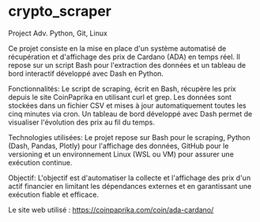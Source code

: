 # crypto_scraper

Project Adv. Python, Git, Linux 

Ce projet consiste en la mise en place d'un système automatisé de récupération et d'affichage des prix de Cardano (ADA) en temps réel. Il repose sur un script Bash pour l'extraction des données et un tableau de bord interactif développé avec Dash en Python.

Fonctionnalités:
Le script de scraping, écrit en Bash, récupère les prix depuis le site CoinPaprika en utilisant curl et grep. Les données sont stockées dans un fichier CSV et mises à jour automatiquement toutes les cinq minutes via cron. Un tableau de bord développé avec Dash permet de visualiser l'évolution des prix au fil du temps.

Technologies utilisées:
Le projet repose sur Bash pour le scraping, Python (Dash, Pandas, Plotly) pour l'affichage des données, GitHub pour le versioning et un environnement Linux (WSL ou VM) pour assurer une exécution continue.

Objectif:
L'objectif est d'automatiser la collecte et l'affichage des prix d'un actif financier en limitant les dépendances externes et en garantissant une exécution fiable et efficace.


Le site web utilisé : https://coinpaprika.com/coin/ada-cardano/

